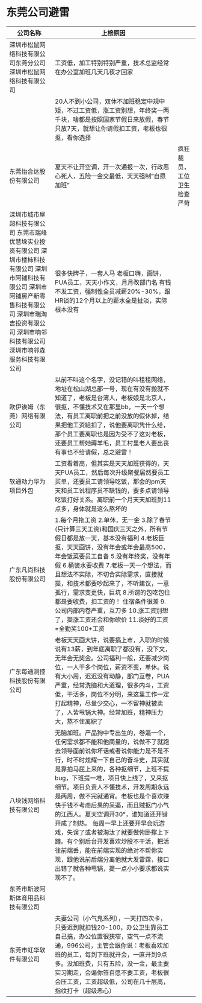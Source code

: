 # 东莞公司避雷

| 公司名称                                                     | 上榜原因                                                     |      |
| ------------------------------------------------------------ | ------------------------------------------------------------ | ---- |
| 深圳市松鼠网络科技有限公司东莞分公司     深圳市松鼠网络科技有限公司 | 工资低，加工特别特别严重，技术总监经常在办公室加班几天几夜才回家 |      |
|                                                              | 20人不到小公司，双休不加班稳定中规中矩，不过工资低，涨工资别想，年终奖一两千块，啥都是按照国家节假日来放假，春节只放7天，就想让你请假扣工资，老板也很抠，看你选择 |      |
| 东莞怡合达股份有限公司                                       | 夏天不让开空调，开一次通报一次，行政恶心死人，五险一金交最低，天天强制“自愿加班” | 疯狂裁员，工位卫生检查严苛     |
| 深圳市城市屋超科技有限公司     东莞市瑞峰优慧垛实业投资有限公司     深圳市楼柿科技有限公司     深圳市阿铺科技有限公司     深圳市阿铺房产新零售科技有限公司     深圳市瑞淘吉投资有限公司     深圳市响邻科技有限公司	          深圳市响邻森服务科技有限公司 | 很多快牌子，一套人马     老板口嗨，画饼，PUA员工，天天小作文，月月改部门名     有钱不发工资，强制性全员减薪20%-30%，跟HR谈的12个月以上的薪水全是扯淡，实际根本没有 |      |
| 欧伊诶姆（东莞）网络有限公司                                 | 以前不叫这个名字，没记错的叫租租网络，地址在松山湖总部一号，现在有没有搬就不知道了，老板是台湾人，老板娘是北京人，很抠，不懂技术又在那里bb，一天一个想法，有员工离职前把之前没放的假休掉，结果把他工资給扣了，说他要离职凭什么给，那个员工要离职也是因为受不了这对老板，还要员工帮她薅羊毛，员工村里老人要出丧有事也不给请假，总之避雷！ |      |
| 软通动力华为项目外包                                         | 工资看着高，但其实是天天加班获得的，天天PUA员工，然后每次升级聚餐居然要员工买单，还要员工请领导吃饭，那会的pm天天和员工说程序员不缺钱的，要多点请领导吃饭打好关系。离职前一个月天天加班到11点多，身体就是这么熬坏的 |      |
| 广东凡尚科技股份有限公司                                     | 1.每个月拖工资                                                           2.单休，无一金                                                           3.除了春节(只计算三天工资)和国庆三天之外，所有节假日都是放一天，基本没有福利   4.老板巨抠，天天画饼，没有年会或年会最高500，年会饭菜要员工自备                        5.没有年终奖，没有年假                                                    6.桶装水要收费                                                           7.老板一天一个想法，而且想法不实际，不切合实际需求，直接就提，和技术都要吵起来了，不听建议，一意孤行，需求变更快，巨坑                                    8.所谓的包吃包住都是要收费，扣工资的！ 住宿条件很差                          9.公司内部内卷严重，互刀多                                                 10.涨工资别想了，提涨工资还会和你砍价                                       11.谈好的工资=全勤奖100+工资 |      |
| 广东每通测控科技股份有限公司                                 | 老板天天画大饼，说要搞上市，入职的时候说有13薪，到年底离职了都没有，没下文，无年会无奖金。公司福利一般，还要减少岗位，一人干多个岗位，薪资不变，单休。说有大小周，迟迟没有动静，部门互卷，PUA严重，经常洗脑和大道理，很多内斗，工资低，干活多，岗位不分明，来这里工作一定打起精神，尽量少交心，一不留神就被卖了，人皆甩锅大神。经常加班，精神压力大，熬不住离职了 |      |
| 八块钱网络科技有限公司                                       | 无脑加班。产品狗中专出生的，卷逼一个，任何需求都不能和他商量的，说做不了就跑去领导面前说你坏话或者说你能力是不是不行，时不时炫耀一下自己的奋斗史，其实就是靠拍马屁上来的，各种抠细节，上班不提bug，下班提一堆，项目快上线了，又来抠细节。项目负责人不懂技术，开发周期永远是两周，做不完就通宵。老板也是个喜欢赚快手钱不考虑后果的呆逼，而且贼抠门小气的江西人。夏天空调开30°，谁知道还开错开成了制热。     每周一早上还要开早会玩游戏，失误了或者被淘汰了就要做俯卧撑上下蹲。有个别后台开发喜欢炒股不干活，把活往前端丢，能在前端实现的绝对不帮你实现，跟他说前后端分离他就大发雷霆，接口出错了就各种甩锅，提一点小小要求都说实现不了。 |      |
| 东莞市斯波阿斯体育用品科技有限公司                           |                                                              |      |
 东莞市虹华软件有限公司                           |  夫妻公司（小气鬼系列），一天打四次卡，只要迟到就扣钱20-100，办公卫生靠员工自己搞，办公位置很狭窄，空气一点不流通，996公司，主管会跟你说：老板喜欢加班的员工，每到下班就开会，一直开到9点多。没加班费，只有五险，没一金，最主要实习期走，会逼你签自愿不要工资，老板很会压工资，工资超级低，公司在几十层高，指纹打卡（超级恶心）                                                            |      |


